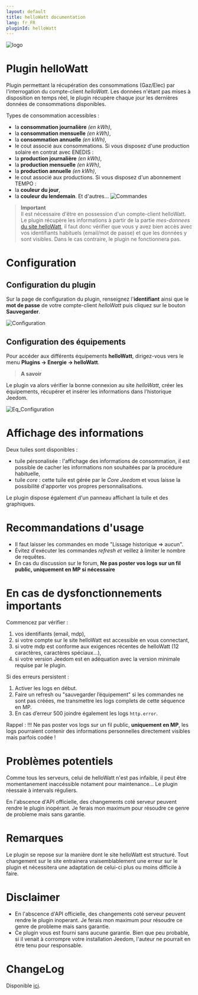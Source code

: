 ```yaml
---
layout: default
title: helloWatt documentation
lang: fr_FR
pluginId: helloWatt
---
```

![logo](https://limad.github.io/plugins-docs/plugin-helloWatt/images/logo.PNG)
# Plugin helloWatt

Plugin permettant la récupération des consommations (Gaz/Elec) par l'interrogation du compte-client *helloWatt*. Les données n'étant pas mises à disposition en temps réel, le plugin récupère chaque jour les dernières données de consommations disponibles. 

Types de consommation accessibles :
- la **consommation journalière** *(en kWh)*,
- la **consommation mensuelle** *(en kWh)*,
- la **consommation annuelle** *(en kWh)*,
- le cout associé aux consommations.
Si vous disposez d'une production solaire en contrat avec ENEDIS :
- la **production journalière** *(en kWh)*,
- la **production mensuelle** *(en kWh)*,
- la **production annuelle** *(en kWh)*,
- le cout associé aux productions.
Si vous disposez d'un abonnement TEMPO :
- la **couleur du jour**,
- la **couleur du lendemain**.
Et d'autres...
![Commandes](https://limad.github.io/plugins-docs/plugin-helloWatt/images/helloWatt_screenshot2.png)

>**Important**      
>Il est nécessaire d'être en possession d'un compte-client helloWatt. Le plugin récupère les informations à partir de la partie *mes-donnees* <a href="https://www.helloWatt.fr/mon-compte/ma-consommation/mes-donnees" target="_blank">du site helloWatt</a>, il faut donc vérifier que vous y avez bien accès avec vos identifiants habituels (email/mot de passe) et que les données y sont visibles. Dans le cas contraire, le plugin ne fonctionnera pas.

# Configuration

## Configuration du plugin

Sur la page de configuration du plugin, renseignez l'**identifiant** ainsi que le **mot de passe** de votre compte-client *helloWatt* puis cliquez sur le bouton **Sauvegarder**.

![Configuration](https://limad.github.io/plugins-docs/plugin-helloWatt/images/helloWatt_Eqconfig.png)

## Configuration des équipements

Pour accéder aux différents équipements **helloWatt**, dirigez-vous vers le menu **Plugins → Energie → helloWatt**.

> **A savoir**    

Le plugin va alors vérifier la bonne connexion au site *helloWatt*, créer les équipements, récupérer et insérer les informations dans l'historique Jeedom.

![Eq_Configuration](https://limad.github.io/plugins-docs/plugin-helloWatt/images/helloWatt_config.png)

# Affichage des informations
Deux tuiles sont disponibles : 
- tuile pérsonalisée : l'affichage des informations de consommation, il est possible de cacher les informations non souhaitées par la procédure habituelle,
- tuile *core* : cette tuile est gérée par le *Core Jeedom* et vous laisse la possibilité d'apporter vos propres personnalisations.

Le plugin dispose également d'un panneau affichant la tuile et des graphiques.

# Recommandations d'usage
- Il faut laisser les commandes en mode "Lissage historique => aucun".
- Évitez d'exécuter les commandes *refresh et* veillez à limiter le nombre de requêtes.
- En cas du discussion sur le forum, **Ne pas poster vos logs sur un fil public, uniquement en MP si nécessaire**

# En cas de dysfonctionnements importants
Commencez par vérifier :
1. vos identifiants (email, mdp),
2. si votre compte sur le site helloWatt est accessible en vous connectant,
3. si votre mdp est conforme aux exigences récentes de helloWatt (12 caractères, caractères spéciaux…),
4. si votre version Jeedom est en adéquation avec la version minimale requise par le plugin.

Si des erreurs persistent :
1. Activer les logs en début.
2. Faire un refresh ou "sauvegarder l’équipement" si les commandes ne sont pas créées, me transmettre les logs complets de cette séquence en MP. 
3. En cas d’erreur 500 joindre également les logs `http.error`.

Rappel : !!! Ne pas poster vos logs sur un fil public, **uniquement en MP**, les logs pourraient contenir des informations personnelles directement visibles mais parfois codée !


# Problèmes potentiels

Comme tous les serveurs, celui de helloWatt n'est pas infaible, il peut être momentanement inaccéssible notament pour maintenance…
Le plugin réessaie à intervals réguliers.

En l'abscence d'API officielle, des changements coté serveur peuvent rendre le plugin inopérant. Je ferais mon maximum pour résoudre ce genre de probleme mais sans garantie.

# Remarques

Le plugin se repose sur la manière dont le site helloWatt est structuré. Tout changement sur le site entrainera vraisemblablement une erreur sur le plugin et nécessitera une adaptation de celui-ci plus ou moins difficile à faire.


# Disclaimer

-   En l'abscence d'API officielle, des changements coté serveur peuvent rendre le plugin inoperant. Je ferais mon maximum pour résoudre ce genre de probleme mais sans garantie.
-   Ce plugin vous est fourni sans aucune garantie. Bien que peu probable, si il venait à corrompre votre installation Jeedom, l'auteur ne pourrait en être tenu pour responsable.

# ChangeLog
Disponible [ici](./changelog.html).
